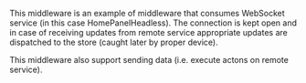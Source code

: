 This middleware is an example of middleware that consumes WebSocket service (in this case HomePanelHeadless). 
The connection is kept open and in case of receiving updates from remote service appropriate updates are dispatched 
to the store (caught later by proper device).

This middleware also support sending data (i.e. execute actons on remote service). 
